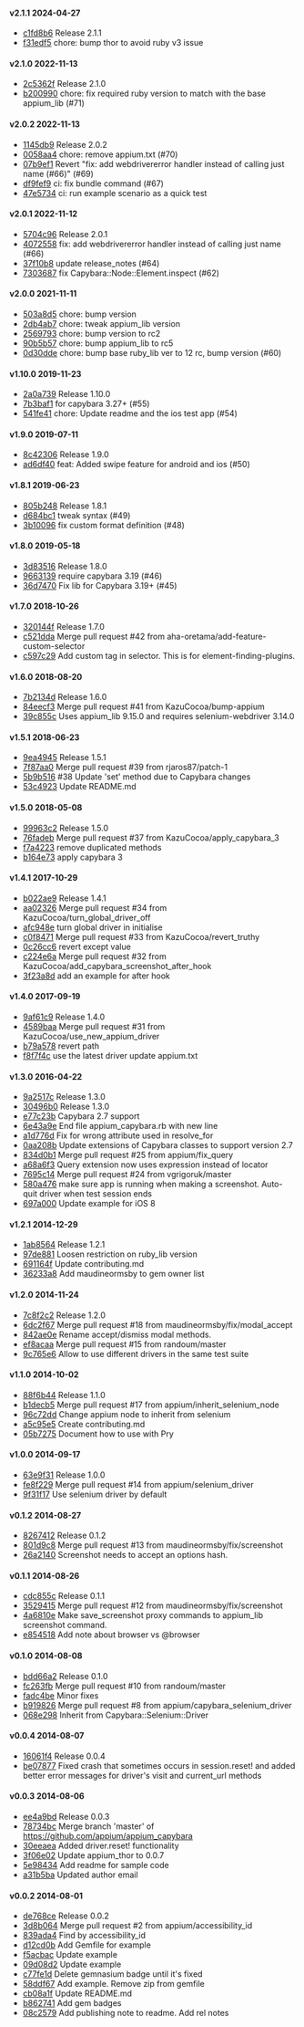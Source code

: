 #### v2.1.1 2024-04-27

- [c1fd8b6](https://github.com/appium/appium_capybara/commit/c1fd8b637a1cc74838eca0151be0250ba9445043) Release 2.1.1
- [f31edf5](https://github.com/appium/appium_capybara/commit/f31edf540e7117bd24432e6ae0002803d41f5375) chore: bump thor to avoid ruby v3 issue


#### v2.1.0 2022-11-13

- [2c5362f](https://github.com/appium/appium_capybara/commit/2c5362f95bdb71af717d1ffeb89841bfa7775ef2) Release 2.1.0
- [b200990](https://github.com/appium/appium_capybara/commit/b2009905b0901b081a453a31151a1b4929d692f2) chore: fix required ruby version to match with the base appium_lib (#71)


#### v2.0.2 2022-11-13

- [1145db9](https://github.com/appium/appium_capybara/commit/1145db93010c2cfbcf3a14faeb3dfac03a058e4a) Release 2.0.2
- [0058aa4](https://github.com/appium/appium_capybara/commit/0058aa4d4efec6e60d45d32e2963b0a7f6fdeccd) chore: remove appium.txt (#70)
- [07b9ef1](https://github.com/appium/appium_capybara/commit/07b9ef109728efb5d173e3d6b47353eba53306e6) Revert "fix: add webdrivererror handler instead of calling just name (#66)" (#69)
- [df9fef9](https://github.com/appium/appium_capybara/commit/df9fef9cb2bf081f789945120c81f9c554d3dbd5) ci: fix bundle command (#67)
- [47e5734](https://github.com/appium/appium_capybara/commit/47e5734815a8aa9ff715cd60c2fa2d5f61357426) ci: run example scenario as a quick test


#### v2.0.1 2022-11-12

- [5704c96](https://github.com/appium/appium_capybara/commit/5704c968c4f205898020d4496f65e971ac808c11) Release 2.0.1
- [4072558](https://github.com/appium/appium_capybara/commit/4072558be376c69cb4e7b84e21967c0957403a56) fix: add webdrivererror handler instead of calling just name (#66)
- [37f10b8](https://github.com/appium/appium_capybara/commit/37f10b8da484625de9d4c0377dd503eae13e89bd) update release_notes (#64)
- [7303687](https://github.com/appium/appium_capybara/commit/7303687fd93b109f112e1ac4bcd37cdcacb8be30) fix Capybara::Node::Element.inspect (#62)


#### v2.0.0 2021-11-11

- [503a8d5](https://github.com/appium/appium_capybara/commit/503a8d5bfbc058257a4352fb68a841b1c4628f62) chore: bump version
- [2db4ab7](https://github.com/appium/appium_capybara/commit/2db4ab76b1af74cfa9967ec218aac3b627f0f4e2) chore: tweak appium_lib version
- [2569793](https://github.com/appium/appium_capybara/commit/2569793b713eeeb8a677bdd8269c26dd3cb0bc5c) chore: bump version to rc2
- [90b5b57](https://github.com/appium/appium_capybara/commit/90b5b57139ce60c7971b285019a3b26aa5f70547) chore: bump appium_lib to rc5
- [0d30dde](https://github.com/appium/appium_capybara/commit/0d30dde8a8548f7c933270958b5cf3ca5978ba6a) chore: bump base ruby_lib ver to 12 rc, bump version (#60)


#### v1.10.0 2019-11-23

- [2a0a739](https://github.com/appium/appium_capybara/commit/2a0a739685b571ab8d54655f924ed078c45d3bbe) Release 1.10.0
- [7b3baf1](https://github.com/appium/appium_capybara/commit/7b3baf11af0775935812bcfb5a83d18f1d2c7cb6) for capybara 3.27+ (#55)
- [541fe41](https://github.com/appium/appium_capybara/commit/541fe419e0cb96cc8ccb9426c72c4774c4f44a09) chore: Update readme and the ios test app (#54)


#### v1.9.0 2019-07-11

- [8c42306](https://github.com/appium/appium_capybara/commit/8c423067b4347ab64521f298737e76d1164f9929) Release 1.9.0
- [ad6df40](https://github.com/appium/appium_capybara/commit/ad6df40144c372dcac538f8f43054bf521f99695) feat: Added swipe feature for android and ios (#50)


#### v1.8.1 2019-06-23

- [805b248](https://github.com/appium/appium_capybara/commit/805b24839f414c936e408739a871be9df3620fbf) Release 1.8.1
- [d684bc1](https://github.com/appium/appium_capybara/commit/d684bc1ffe5849d31c4895ba5a47be9d4ca50f08) tweak syntax (#49)
- [3b10096](https://github.com/appium/appium_capybara/commit/3b100967193128fa04a4ef5cab0e49c38d44f8e8) fix custom format definition (#48)


#### v1.8.0 2019-05-18

- [3d83516](https://github.com/appium/appium_capybara/commit/3d835164e59b03469a6250a7688c48d290dccfd2) Release 1.8.0
- [9663139](https://github.com/appium/appium_capybara/commit/96631399948c6874c6eef84c1063e823c36c459a) require capybara 3.19 (#46)
- [36d7470](https://github.com/appium/appium_capybara/commit/36d7470efa3e629b1d3df815af73e13618af912e) Fix lib for Capybara 3.19+ (#45)


#### v1.7.0 2018-10-26

- [320144f](https://github.com/appium/appium_capybara/commit/320144fb2a2e8a4f63eb01476430be283a5a4928) Release 1.7.0
- [c521dda](https://github.com/appium/appium_capybara/commit/c521dda41a22a018d517985c388e01446e2c2845) Merge pull request #42 from aha-oretama/add-feature-custom-selector
- [c597c29](https://github.com/appium/appium_capybara/commit/c597c2927c4f739f97018a48dcf0ca62dbd7b691) Add custom tag in selector. This is for element-finding-plugins.


#### v1.6.0 2018-08-20

- [7b2134d](https://github.com/appium/appium_capybara/commit/7b2134d661d8ba1a0f228759c0579921efe0df79) Release 1.6.0
- [84eecf3](https://github.com/appium/appium_capybara/commit/84eecf32a9a249c71e1ad80e7f16924ad84dd238) Merge pull request #41 from KazuCocoa/bump-appium
- [39c855c](https://github.com/appium/appium_capybara/commit/39c855c79de52d3fc3b45415c833a4238f393f0a) Uses appium_lib 9.15.0 and requires selenium-webdriver 3.14.0


#### v1.5.1 2018-06-23

- [9ea4945](https://github.com/appium/appium_capybara/commit/9ea49458af7efa54964c5ac1303c29f50d4d7210) Release 1.5.1
- [7f87aa0](https://github.com/appium/appium_capybara/commit/7f87aa0af5040de7f696c7e40fe69df4dd2a78c0) Merge pull request #39 from rjaros87/patch-1
- [5b9b516](https://github.com/appium/appium_capybara/commit/5b9b516235d20e7f1b0ef19959a24b764956840b) #38 Update 'set' method due to Capybara changes
- [53c4923](https://github.com/appium/appium_capybara/commit/53c49235fb5513ebdc3f60b5f673d4a21f08fb35) Update README.md


#### v1.5.0 2018-05-08

- [99963c2](https://github.com/appium/appium_capybara/commit/99963c23e11081f53e82dabd9336a296f1bd5a0a) Release 1.5.0
- [76fadeb](https://github.com/appium/appium_capybara/commit/76fadeb97c27cd9e33cf9b4548be434c6c07f4a1) Merge pull request #37 from KazuCocoa/apply_capybara_3
- [f7a4223](https://github.com/appium/appium_capybara/commit/f7a422316f899d744a2a834ee4f01adba4cb6338) remove duplicated methods
- [b164e73](https://github.com/appium/appium_capybara/commit/b164e7378bf1fecfb0259efe6a31a0728940b656) apply capybara 3


#### v1.4.1 2017-10-29

- [b022ae9](https://github.com/appium/appium_capybara/commit/b022ae95801cd0764ee26e7883de5c1b8c0f7905) Release 1.4.1
- [aa02326](https://github.com/appium/appium_capybara/commit/aa023262998be02fca83d861f2a8dbfc0069d696) Merge pull request #34 from KazuCocoa/turn_global_driver_off
- [afc948e](https://github.com/appium/appium_capybara/commit/afc948e76e0a9dc6af9b328537a2eb28abf06411) turn global driver in initialise
- [c0f8471](https://github.com/appium/appium_capybara/commit/c0f847146cbcb19f8deae510f00faa053ca54809) Merge pull request #33 from KazuCocoa/revert_truthy
- [0c26cc6](https://github.com/appium/appium_capybara/commit/0c26cc6185b8db1f37cf135ad50deede140aa46d) revert except value
- [c224e6a](https://github.com/appium/appium_capybara/commit/c224e6aa842e3b94f6b205c637898612ec4cbe3c) Merge pull request #32 from KazuCocoa/add_capybara_screenshot_after_hook
- [3f23a8d](https://github.com/appium/appium_capybara/commit/3f23a8d405053d485245c7c4587e7d995580b20f) add an example for after hook


#### v1.4.0 2017-09-19

- [9af61c9](https://github.com/appium/appium_capybara/commit/9af61c934208f3cd08baa91ef46d3d0e95f2b3bb) Release 1.4.0
- [4589baa](https://github.com/appium/appium_capybara/commit/4589baab0e33591868ccae8949630fdf3aea41bb) Merge pull request #31 from KazuCocoa/use_new_appium_driver
- [b79a578](https://github.com/appium/appium_capybara/commit/b79a578b0ff4cafda09bed17889b7353ed5f4441) revert path
- [f8f7f4c](https://github.com/appium/appium_capybara/commit/f8f7f4c848e90bb02afcd7f9ae6eac0c8231c1df) use the latest driver update appium.txt


#### v1.3.0 2016-04-22

- [9a2517c](https://github.com/appium/appium_capybara/commit/9a2517c7797ae1719a4ef91b0db939b11e9af2e5) Release 1.3.0
- [30496b0](https://github.com/appium/appium_capybara/commit/30496b00cdca96a98c87a7987b03f396d42f9584) Release 1.3.0
- [e77c23b](https://github.com/appium/appium_capybara/commit/e77c23b5806e3de20a813edb93a0c386e14c2c68) Capybara 2.7 support
- [6e43a9e](https://github.com/appium/appium_capybara/commit/6e43a9e77e8e7186b45a9a7c9650ab4a5af750e8) End file appium_capybara.rb with new line
- [a1d776d](https://github.com/appium/appium_capybara/commit/a1d776d1b89aff5a0c340f58ec2df062989b70e0) Fix for wrong attribute used in resolve_for
- [0aa208b](https://github.com/appium/appium_capybara/commit/0aa208be11e78d82f3fec4011daec13c71d588fa) Update extensions of Capybara classes to support version 2.7
- [834d0b1](https://github.com/appium/appium_capybara/commit/834d0b1a15b2f447a8ba10ef2f5d93f62a6f29e6) Merge pull request #25 from appium/fix_query
- [a68a6f3](https://github.com/appium/appium_capybara/commit/a68a6f3f0247c056c2475982ab18aba57783e34c) Query extension now uses expression instead of locator
- [7695c14](https://github.com/appium/appium_capybara/commit/7695c141aef4635923317980916ee8b263b47acd) Merge pull request #24 from vgrigoruk/master
- [580a476](https://github.com/appium/appium_capybara/commit/580a4769fc1ce2d631cc2b59598f007e4a3f63d3) make sure app is running when making a screenshot. Auto-quit driver when test session ends
- [697a000](https://github.com/appium/appium_capybara/commit/697a0004930d1d74e19b6b6603b58300845aaa7c) Update example for iOS 8


#### v1.2.1 2014-12-29

- [1ab8564](https://github.com/appium/appium_capybara/commit/1ab856478e7495347dbbd5d2737c9cc55106b3bf) Release 1.2.1
- [97de881](https://github.com/appium/appium_capybara/commit/97de8812b54d84d2a4681672c436f06609080334) Loosen restriction on ruby_lib version
- [691164f](https://github.com/appium/appium_capybara/commit/691164f033e6b952ca1fe2ce131a40c76c03e825) Update contributing.md
- [36233a8](https://github.com/appium/appium_capybara/commit/36233a866dfdac59fab56ea613cce6d766b5718c) Add maudineormsby to gem owner list


#### v1.2.0 2014-11-24

- [7c8f2c2](https://github.com/appium/appium_capybara/commit/7c8f2c238059b715488b482415f58f7021f05012) Release 1.2.0
- [6dc2f67](https://github.com/appium/appium_capybara/commit/6dc2f6767d7781b9db8fd84fb7a7e2b130548faa) Merge pull request #18 from maudineormsby/fix/modal_accept
- [842ae0e](https://github.com/appium/appium_capybara/commit/842ae0e9d6aeba4440c0e995663133da1f450bc4) Rename accept/dismiss modal methods.
- [ef8acaa](https://github.com/appium/appium_capybara/commit/ef8acaa50f70c2edc88d5b7f107769c0151b6aed) Merge pull request #15 from randoum/master
- [9c765e6](https://github.com/appium/appium_capybara/commit/9c765e611fb917f40d4f116aa3414cf603e4c878) Allow to use different drivers in the same test suite


#### v1.1.0 2014-10-02

- [88f6b44](https://github.com/appium/appium_capybara/commit/88f6b441e7e3da381a4d48b852bf5b00b04f6a7e) Release 1.1.0
- [b1decb5](https://github.com/appium/appium_capybara/commit/b1decb5d14a4a26ece6e857fb0a8430e8d4db5a4) Merge pull request #17 from appium/inherit_selenium_node
- [96c72dd](https://github.com/appium/appium_capybara/commit/96c72dd91f23e138be32bcf98bc7e2b9b17a2a6c) Change appium node to inherit from selenium
- [a5c95e5](https://github.com/appium/appium_capybara/commit/a5c95e5b8e238d5305fae11db6a9e9982fcb4e6a) Create contributing.md
- [05b7275](https://github.com/appium/appium_capybara/commit/05b72756d0eadcac195c32221406ed651ac2de0d) Document how to use with Pry


#### v1.0.0 2014-09-17

- [63e9f31](https://github.com/appium/appium_capybara/commit/63e9f319906f2ce7cda0fde8a2fc00363c7d890b) Release 1.0.0
- [fe8f229](https://github.com/appium/appium_capybara/commit/fe8f2291a312db93a46a841ec1f5bc8be5ad8f07) Merge pull request #14 from appium/selenium_driver
- [9f31f17](https://github.com/appium/appium_capybara/commit/9f31f173aa58436bd1bbacaa77d28754dede31e0) Use selenium driver by default


#### v0.1.2 2014-08-27

- [8267412](https://github.com/appium/appium_capybara/commit/8267412930b7ea69e00fccd233254a04c4a6f885) Release 0.1.2
- [801d9c8](https://github.com/appium/appium_capybara/commit/801d9c8c43cf35347dfb79c1d9610c703f4e6702) Merge pull request #13 from maudineormsby/fix/screenshot
- [26a2140](https://github.com/appium/appium_capybara/commit/26a21405a0cf590fe5037a40bbcd81f869474b03) Screenshot needs to accept an options hash.


#### v0.1.1 2014-08-26

- [cdc855c](https://github.com/appium/appium_capybara/commit/cdc855c509d514f3bb934d31aff6846e70dddc3b) Release 0.1.1
- [3529415](https://github.com/appium/appium_capybara/commit/3529415cf0bff0c895e37d19478b4701d22f8bc0) Merge pull request #12 from maudineormsby/fix/screenshot
- [4a6810e](https://github.com/appium/appium_capybara/commit/4a6810e0b7ca7aa647ee57816969d5d5dcca0369) Make save_screenshot proxy commands to appium_lib screenshot command.
- [e854518](https://github.com/appium/appium_capybara/commit/e8545180ab31c67236716f5cefd4db33dbd234ec) Add note about browser vs @browser


#### v0.1.0 2014-08-08

- [bdd66a2](https://github.com/appium/appium_capybara/commit/bdd66a2dc3a10fa2f8211b61d3b4ea8ef1315155) Release 0.1.0
- [fc263fb](https://github.com/appium/appium_capybara/commit/fc263fb315cc5265d5c08e8e19796470dc74b124) Merge pull request #10 from randoum/master
- [fadc4be](https://github.com/appium/appium_capybara/commit/fadc4be5684f4216c3773f6115c27db8f81878dc) Minor fixes
- [b919826](https://github.com/appium/appium_capybara/commit/b91982622ac7e1a5c86e04d8783b3bcaa613f712) Merge pull request #8 from appium/capybara_selenium_driver
- [068e298](https://github.com/appium/appium_capybara/commit/068e29830ec0b906e348d745ed80375fa4a27416) Inherit from Capybara::Selenium::Driver


#### v0.0.4 2014-08-07

- [16061f4](https://github.com/appium/appium_capybara/commit/16061f43ef4ac0796bc05f9d4af9e22e58d769e1) Release 0.0.4
- [be07877](https://github.com/appium/appium_capybara/commit/be078778c265a6483c54290e87baff786312f495) Fixed crash that sometimes occurs in session.reset! and added better error messages for driver's visit and current_url methods


#### v0.0.3 2014-08-06

- [ee4a9bd](https://github.com/appium/appium_capybara/commit/ee4a9bdab696e5e516ee92d7a9db1e325940fcaf) Release 0.0.3
- [78734bc](https://github.com/appium/appium_capybara/commit/78734bc69e29a9d17291b0a0e5b3aef5695e169d) Merge branch 'master' of https://github.com/appium/appium_capybara
- [30eeaea](https://github.com/appium/appium_capybara/commit/30eeaea5d7e10d998bc1cf9cf2e0dfebfd368fe7) Added driver.reset! functionality
- [3f06e02](https://github.com/appium/appium_capybara/commit/3f06e02266e51dd41461f4ed89187addb31b6de6) Update appium_thor to 0.0.7
- [5e98434](https://github.com/appium/appium_capybara/commit/5e9843433379b3347f1e50b48b66f02f041d432d) Add readme for sample code
- [a31b5ba](https://github.com/appium/appium_capybara/commit/a31b5ba3c477ecb6ec7b1efb36e46f7f273dbc75) Updated author email


#### v0.0.2 2014-08-01

- [de768ce](https://github.com/appium/appium_capybara/commit/de768cecd634f0079867aceb41350ba808423add) Release 0.0.2
- [3d8b064](https://github.com/appium/appium_capybara/commit/3d8b064bb79100a5da1644abc00e21765053558e) Merge pull request #2 from appium/accessibility_id
- [839ada4](https://github.com/appium/appium_capybara/commit/839ada45545b92e1162225b64d3e00ac36d8f86e) Find by accessibility_id
- [d12cd0b](https://github.com/appium/appium_capybara/commit/d12cd0b2d5e1a3d42c2b45c6ef7f6f10da9f5f28) Add Gemfile for example
- [f5acbac](https://github.com/appium/appium_capybara/commit/f5acbacc26ea3e59d5822f52b1a75d6838da6ca9) Update example
- [09d08d2](https://github.com/appium/appium_capybara/commit/09d08d2bcde545a0fc414acaf3e201d08d862a01) Update example
- [c77fe1d](https://github.com/appium/appium_capybara/commit/c77fe1dc7fdd91a7697617be0e867ea4b4610bcc) Delete gemnasium badge until it's fixed
- [58ddf67](https://github.com/appium/appium_capybara/commit/58ddf676d3d31e8b16feeff251e5958daa8363b0) Add example. Remove zip from gemfile
- [cb08a1f](https://github.com/appium/appium_capybara/commit/cb08a1f61e6c2a896c1c7d65175d1bd3e1f866d5) Update README.md
- [b862741](https://github.com/appium/appium_capybara/commit/b8627416054552b72e501e1203c1fb3dd734daf7) Add gem badges
- [08c2579](https://github.com/appium/appium_capybara/commit/08c257956de7e6e391cb4228dbe9f429da9cc90b) Add publishing note to readme. Add rel notes